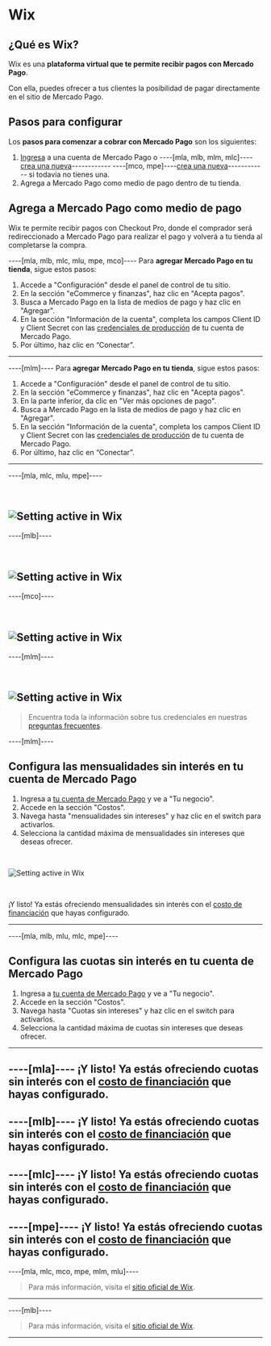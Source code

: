 # Wix
 
## ¿Qué es Wix?
 
Wix es una **plataforma virtual que te permite recibir pagos con Mercado Pago**.
 
Con ella, puedes ofrecer a tus clientes la posibilidad de pagar directamente en el sitio de Mercado Pago.
 
 
## Pasos para configurar

Los **pasos para comenzar a cobrar con Mercado Pago** son los siguientes:

1. [Ingresa](https://www.mercadolibre.com/jms/[FAKER][GLOBALIZE][SITE_ID]/lgz/login?platform_id=mp&go=https://www.mercadopago[FAKER][URL][DOMAIN]/developers/es/guides/plugins/unofficial/wix) a una cuenta de Mercado Pago o ----[mla, mlb, mlm, mlc]----[crea una nueva](https://www.mercadopago[FAKER][URL][DOMAIN]/hub/registration/landing)------------ ----[mco, mpe]----[crea una nueva](https://www.mercadopago[FAKER][URL][DOMAIN]/registration-mp)------------ si todavía no tienes una.
2. Agrega a Mercado Pago como medio de pago dentro de tu tienda.


## Agrega a Mercado Pago como medio de pago

Wix te permite recibir pagos con Checkout Pro, donde el comprador será redireccionado a Mercado Pago para realizar el pago y volverá a tu tienda al completarse la compra.

----[mla, mlb, mlc, mlu, mpe, mco]----
Para **agregar Mercado Pago en tu tienda**, sigue estos pasos:

1. Accede a "Configuración" desde el panel de control de tu sitio. 
1. En la sección "eCommerce y finanzas", haz clic en "Acepta pagos".
1. Busca a Mercado Pago en la lista de medios de pago y haz clic en "Agregar".
1. En la sección "Información de la cuenta", completa los campos Client ID y Client Secret con las [credenciales de producción]([FAKER][CREDENTIALS][URL]) de tu cuenta de Mercado Pago.
1. Por último, haz clic en “Conectar”.
------------

----[mlm]----
Para **agregar Mercado Pago en tu tienda**, sigue estos pasos:

1. Accede a "Configuración" desde el panel de control de tu sitio. 
1. En la sección "eCommerce y finanzas", haz clic en "Acepta pagos".
1. En la parte inferior, da clic en "Ver más opciones de pago".
1. Busca a Mercado Pago en la lista de medios de pago y haz clic en "Agregar".
1. En la sección "Información de la cuenta", completa los campos Client ID y Client Secret con las [credenciales de producción]([FAKER][CREDENTIALS][URL]) de tu cuenta de Mercado Pago.
1. Por último, haz clic en “Conectar”.
------------

----[mla, mlc, mlu, mpe]----
<p>&nbsp;</p>

![Setting active in Wix](/images/wix/wix_es_connect_configuration_mla_mlc_mlu_mpe.gif)
------------

----[mlb]----
<p>&nbsp;</p>

![Setting active in Wix](/images/wix/wix_es_connect_configuration_mlb.gif)
------------

----[mco]----
<p>&nbsp;</p>

![Setting active in Wix](/images/wix/wix_es_connect_configuration_mco.gif)
------------

----[mlm]----
<p>&nbsp;</p>

![Setting active in Wix](/images/wix/wix_es_connect_configuration_mlm.gif)
------------


> Encuentra toda la información sobre tus credenciales en nuestras [preguntas frecuentes](https://www.mercadopago[FAKER][URL][DOMAIN]/developers/es/guides/faqs/credentials).


----[mlm]----
## Configura las mensualidades sin interés en tu cuenta de Mercado Pago
 
1. Ingresa a [tu cuenta de Mercado Pago](https://www.mercadolibre.com/jms/[FAKER][GLOBALIZE][SITE_ID]/lgz/login?platform_id=mp) y ve a "Tu negocio".
1. Accede en la sección "Costos".
1. Navega hasta "mensualidades sin intereses" y haz clic en el switch para activarlos.
1. Selecciona la cantidad máxima de mensualidades sin intereses que deseas ofrecer.

<p>&nbsp;</p>
 
![Setting active in Wix](/images/wix/wix_es_config_account_msi_mlm.gif)
<p>&nbsp;</p>

¡Y listo! Ya estás ofreciendo mensualidades sin interés con el [costo de financiación](https://www.mercadopago.com.mx/ayuda/mensualidades-sin-intereses_2255) que hayas configurado.

------------

----[mla, mlb, mlu, mlc, mpe]----
## Configura las cuotas sin interés en tu cuenta de Mercado Pago
 
1. Ingresa a [tu cuenta de Mercado Pago](https://www.mercadolibre.com/jms/[FAKER][GLOBALIZE][SITE_ID]/lgz/login?platform_id=mp) y ve a "Tu negocio".
1. Accede en la sección "Costos".
1. Navega hasta "Cuotas sin intereses" y haz clic en el switch para activarlos.
1. Selecciona la cantidad máxima de cuotas sin intereses que deseas ofrecer.
------------


----[mla]----
¡Y listo! Ya estás ofreciendo cuotas sin interés con el [costo de financiación](https://www.mercadopago.com.ar/ayuda/cuotas-sin-interes_3299) que hayas configurado.
------------

----[mlb]----
¡Y listo! Ya estás ofreciendo cuotas sin interés con el [costo de financiación](https://www.mercadopago.com.br/ajuda/oferecer-parcelas-sem-juros-para-compradores_454) que hayas configurado.
------------

----[mlc]----
¡Y listo! Ya estás ofreciendo cuotas sin interés con el [costo de financiación](https://www.mercadopago.cl/ayuda/3299) que hayas configurado.
------------

----[mpe]----
¡Y listo! Ya estás ofreciendo cuotas sin interés con el [costo de financiación](https://www.mercadopago.com.pe/ayuda/3299) que hayas configurado.
------------


<!-- -->
----[mla, mlc, mco, mpe, mlm, mlu]----
> Para más información, visita el [sitio oficial de Wix](https://es.wix.com/ecommerce/tienda-online).
------------

----[mlb]----
> Para más información, visita el [sitio oficial de Wix](https://pt.wix.com/ecommerce/loja-virtual).
------------
